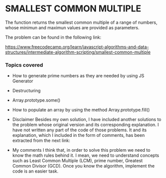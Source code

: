 # SMALLEST COMMON MULTIPLE
The function returns the smallest common multiple of a range of numbers, whose minimun and maximun values are provided as parameters.

The problem can be found in the following link:

https://www.freecodecamp.org/learn/javascript-algorithms-and-data-structures/intermediate-algorithm-scripting/smallest-common-multiple

### Topics covered
* How to generate prime numbers as they are needed by using JS Generator
* Destructuring
* Array.prototype.some()
* How to populate an array by using the method Array.prototype.fill()

* Disclaimer
Besides my own solution, I have included another solutions to the problem whose original version and its corresponding explanation. I have not written any part of the code of those problems. It and its explanation, which I included in the form of comments, has been extracted from the next link:

* My comments
I think that, in order to solve this problem we need to know the math rules behind it. I mean, we need to understand concepts such as Least Common Multiple (LCM), prime number, Greatest Common Divisor (GCD).
Once you know the algorithm, implement the code is an easier task. 